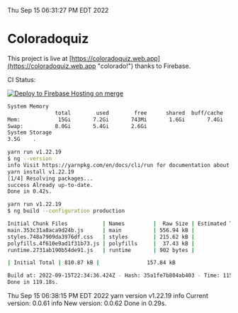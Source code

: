 Thu Sep 15 06:31:27 PM EDT 2022

# Coloradoquiz


This project is live at [https://coloradoquiz.web.app](https://coloradoquiz.web.app "colorado!") thanks to Firebase.

CI Status: 

[![Deploy to Firebase Hosting on merge](https://github.com/teamkushal/coloradoquiz/actions/workflows/firebase-hosting-merge.yml/badge.svg)](https://github.com/teamkushal/coloradoquiz/actions/workflows/firebase-hosting-merge.yml)

```bash
System Memory
               total        used        free      shared  buff/cache   available
Mem:            15Gi       7.2Gi       743Mi       1.6Gi       7.4Gi       6.2Gi
Swap:          8.0Gi       5.4Gi       2.6Gi
System Storage
3.5G	.
```
```bash
yarn run v1.22.19
$ ng --version
info Visit https://yarnpkg.com/en/docs/cli/run for documentation about this command.
yarn install v1.22.19
[1/4] Resolving packages...
success Already up-to-date.
Done in 0.42s.
```
```bash
yarn run v1.22.19
$ ng build --configuration production

Initial Chunk Files           | Names         |  Raw Size | Estimated Transfer Size
main.353c31a8aca9d24b.js      | main          | 556.94 kB |               132.60 kB
styles.748a7909da3976df.css   | styles        | 215.62 kB |                12.77 kB
polyfills.4f610e9ad1f31b73.js | polyfills     |  37.43 kB |                11.96 kB
runtime.2731ab190b54de91.js   | runtime       | 902 bytes |               517 bytes

| Initial Total | 810.87 kB |               157.84 kB

Build at: 2022-09-15T22:34:36.424Z - Hash: 35a1fe7b804ab403 - Time: 115614ms
Done in 119.18s.
```
Thu Sep 15 06:38:15 PM EDT 2022
yarn version v1.22.19
info Current version: 0.0.61
info New version: 0.0.62
Done in 0.29s.
